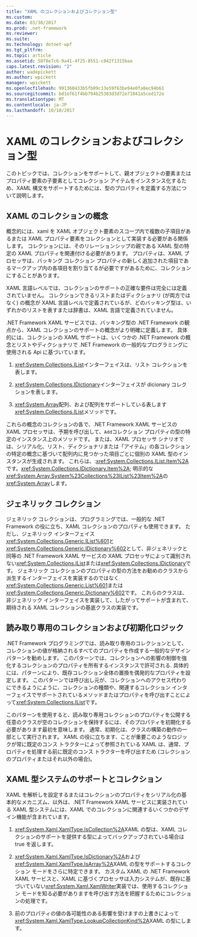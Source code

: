 ```yaml
---
title: "XAML のコレクションおよびコレクション型"
ms.custom: 
ms.date: 03/30/2017
ms.prod: .net-framework
ms.reviewer: 
ms.suite: 
ms.technology: dotnet-wpf
ms.tgt_pltfrm: 
ms.topic: article
ms.assetid: 58f8e7c6-9a41-4f25-8551-c042f1315baa
caps.latest.revision: "2"
author: wadepickett
ms.author: wpickett
manager: wpickett
ms.openlocfilehash: 991360433b5fb09c13e59f63be94e0fa0ec94b61
ms.sourcegitcommit: bd1ef61f4bb794b25383d3d72e71041a5ced172e
ms.translationtype: MT
ms.contentlocale: ja-JP
ms.lasthandoff: 10/18/2017
---
```

# <a name="collections-and-collection-types-for-xaml"></a>XAML のコレクションおよびコレクション型
このトピックでは、コレクションをサポートして、親オブジェクトの要素またはプロパティ要素の子要素としてコレクション アイテムをインスタンス化するため、XAML 構文をサポートするためには、型のプロパティを定義する方法について説明します。  
  
## <a name="xaml-collection-concepts"></a>XAML のコレクションの概念  
 概念的には、xaml を XAML オブジェクト要素のスコープ内で複数の子項目があるまたは XAML プロパティ要素をコレクションとして実装する必要がある関係します。 コレクションには、そのリレーションシップの親である XAML 型の特定の XAML プロパティを関連付ける必要があります。 プロパティは、XAML プロセッサは、バッキング コレクション プロパティの新しく追加された項目であるマークアップ内の各項目を割り当てるが必要ですがあるために、コレクションにすることがあります。  
  
 XAML 言語レベルでは、コレクションのサポートの正確な要件は完全には定義されていません。 コレクションできるリストまたはディクショナリ (が両方ではなく) の概念が XAML 言語レベルで定義されているが、どのバッキング型は、いずれかのリストを表すまたは辞書は、XAML 言語で定義されていません。  
  
 .NET Framework XAML サービスでは、バッキング型の .NET Framework の観点から、XAML コレクションのサポートの概念がより明確に定義します。 具体的には、コレクションの XAML サポートは、いくつかの .NET Framework の概念とリストやディクショナリで .NET Framework の一般的なプログラミングに使用される Api に基づいています。  
  
1.  <xref:System.Collections.IList>インターフェイスは、リスト コレクションを表します。  
  
2.  <xref:System.Collections.IDictionary>インターフェイスが dicionary コレクションを表します。  
  
3.  <xref:System.Array>配列、および配列をサポートしている表します<xref:System.Collections.IList>メソッドです。  
  
 これらの概念のコレクションの各で、.NET Framework XAML サービスの XAML プロセッサは、予期を呼び出して、`Add`コレクション プロパティの型の特定のインスタンス上のメソッドです。 または、XAML プロセッサ シナリオでは、シリアル化、リスト、ディクショナリまたは「アイテム」の各コレクションの特定の概念に基づいて配列内に見つかった項目ごとに個別の XAML 型のインスタンスが生成されます。 これらは、:<xref:System.Collections.IList.Item%2A>です。<xref:System.Collections.IDictionary.Item%2A>; 明示的な<xref:System.Array.System%23Collections%23IList%23Item%2A>の<xref:System.Array>します。  
  
## <a name="generic-collections"></a>ジェネリック コレクション  
 ジェネリック コレクションは、プログラミングでは、一般的な .NET Framework の役に立ち、XAML コレクションのプロパティも使用できます。 ただし、ジェネリック インターフェイス<xref:System.Collections.Generic.IList%601>と<xref:System.Collections.Generic.IDictionary%602>として、非ジェネリックと同等の .NET Framework XAML サービスの XAML プロセッサによって識別されない<xref:System.Collections.IList>または<xref:System.Collections.IDictionary>です。 ジェネリック コレクションのプロパティの型の方法をお勧めのクラスから派生するインターフェイスを実装するのではなく<xref:System.Collections.Generic.List%601>または<xref:System.Collections.Generic.Dictionary%602>です。 これらのクラスは、非ジェネリック インターフェイスを実装して、したがってサポートが含まれて、期待される XAML コレクションの基底クラスの実装です。  
  
## <a name="read-only-collections-and-initialization-logic"></a>読み取り専用のコレクションおよび初期化ロジック  
 .NET Framework プログラミングでは、読み取り専用のコレクションとして、コレクションの値が格納されるすべてのプロパティを作成する一般的なデザイン パターンを勧めします。 このパターンでは、コレクションへの影響の制御を強化するコレクションのプロパティを所有するインスタンスで許可される. 具体的には、パターンにより、既存コレクション全体の置換を偶発的なプロパティを設定します。 このパターンでは呼び出し元が、コレクションへのアクセス代わりにできるようにように、コレクションの種類や、関連するコレクション インターフェイスでサポートされているメソッドまたはプロパティを呼び出すことによって<xref:System.Collections.IList>です。  
  
 このパターンを使用すると、読み取り専用コレクションのプロパティを公開する任意のクラスが空のコレクションを保持するには、そのプロパティを初期化する必要があります最初を意味します。 通常、初期化は、クラスの構築の動作の一部として実行されます。 XAML の役に立ちます、ことが重要このようなロジックが常に既定のコンス トラクターによって参照されている XAML は、通常、プロパティを処理する前に既定のコンス トラクターを呼び出すため (コレクションのプロパティまたはそれ以外の場合)。  
  
## <a name="xaml-type-system-support-and-collections"></a>XAML 型システムのサポートとコレクション  
 XAML を解析しを設定するまたはコレクションのプロパティをシリアル化の基本的なメカニズム、以外は、.NET Framework XAML サービスに実装されている XAML 型システムには、XAML でのコレクションに関連するいくつかのデザイン機能が含まれています。  
  
1.  <xref:System.Xaml.XamlType.IsCollection%2A>XAML の型は、XAML コレクションのサポートを提供する型によってバックアップされている場合は true を返します。  
  
2.  <xref:System.Xaml.XamlType.IsDictionary%2A>および<xref:System.Xaml.XamlType.IsArray%2A>XAML の型をサポートするコレクション モードをさらに特定できます。 カスタム XAML の .NET Framework XAML サービスと、XAML に基づくプロセッサは入力システムが、既存に基づいていない<xref:System.Xaml.XamlWriter>実装では、使用するコレクション モードを知る必要がありますを呼び出す方法を把握するためにコレクションの処理です。  
  
3.  前のプロパティの値の各可能性のある影響を受けますの上書きによって<xref:System.Xaml.XamlType.LookupCollectionKind%2A>XAML の型にします。
